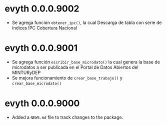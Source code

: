 # evyth 0.0.0.9002

* Se agrega función `obtener_ipc()`, la cual Descarga de tabla con serie de Indices IPC Cobertura Nacional

# evyth 0.0.0.9001

* Se agrega función `escribir_base_microdato()` la cual genera la base de microdatos a ser publicada en el Portal de Datos Abiertos del MINTURyDEP
* Se mejora funcionamiento de `crear_base_trabajo()` y `crear_base_microdato()`

# evyth 0.0.0.9000

* Added a `NEWS.md` file to track changes to the package.
